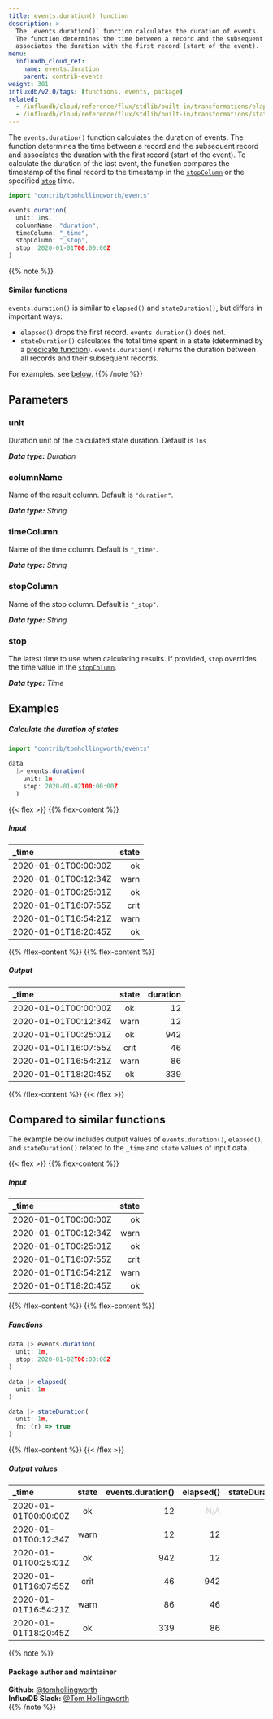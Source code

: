 ```yaml
---
title: events.duration() function
description: >
  The `events.duration()` function calculates the duration of events.
  The function determines the time between a record and the subsequent record and
  associates the duration with the first record (start of the event).
menu:
  influxdb_cloud_ref:
    name: events.duration
    parent: contrib-events
weight: 301
influxdb/v2.0/tags: [functions, events, package]
related:
  - /influxdb/cloud/reference/flux/stdlib/built-in/transformations/elapsed/
  - /influxdb/cloud/reference/flux/stdlib/built-in/transformations/stateduration/
---
```


The `events.duration()` function calculates the duration of events.
The function determines the time between a record and the subsequent record and
associates the duration with the first record (start of the event).
To calculate the duration of the last event, the function compares the timestamp
of the final record to the timestamp in the [`stopColumn`](#stopcolumn) or the
specified [`stop`](#stop) time.

```js
import "contrib/tomhollingworth/events"

events.duration(
  unit: 1ns,
  columnName: "duration",
  timeColumn: "_time",
  stopColumn: "_stop",
  stop: 2020-01-01T00:00:00Z
)
```

{{% note %}}
#### Similar functions
`events.duration()` is similar to `elapsed()` and `stateDuration()`, but differs
in important ways:

- `elapsed()` drops the first record. `events.duration()` does not.
- `stateDuration()` calculates the total time spent in a state (determined by a
  [predicate function](/influxdb/cloud/reference/glossary/#predicate-function)).
  `events.duration()` returns the duration between all records and their subsequent records.

For examples, see [below](#compared-to-similar-functions).
{{% /note %}}

## Parameters

### unit
Duration unit of the calculated state duration.
Default is `1ns`

_**Data type:** Duration_

### columnName
Name of the result column.
Default is `"duration"`.

_**Data type:** String_

### timeColumn
Name of the time column.
Default is `"_time"`.

_**Data type:** String_

### stopColumn
Name of the stop column.
Default is `"_stop"`.

_**Data type:** String_

### stop
The latest time to use when calculating results.
If provided, `stop` overrides the time value in the [`stopColumn`](#stopcolumn).

_**Data type:** Time_

## Examples

##### Calculate the duration of states
```js
import "contrib/tomhollingworth/events"

data
  |> events.duration(
    unit: 1m,
    stop: 2020-01-02T00:00:00Z
  )
```

{{< flex >}}
{{% flex-content %}}
##### Input
| _time                | state |
|:-----                | -----:|
| 2020-01-01T00:00:00Z | ok    |
| 2020-01-01T00:12:34Z | warn  |
| 2020-01-01T00:25:01Z | ok    |
| 2020-01-01T16:07:55Z | crit  |
| 2020-01-01T16:54:21Z | warn  |
| 2020-01-01T18:20:45Z | ok    |
{{% /flex-content %}}
{{% flex-content %}}
##### Output
| _time                | state | duration |
|:-----                |:-----:| --------:|
| 2020-01-01T00:00:00Z | ok    | 12       |
| 2020-01-01T00:12:34Z | warn  | 12       |
| 2020-01-01T00:25:01Z | ok    | 942      |
| 2020-01-01T16:07:55Z | crit  | 46       |
| 2020-01-01T16:54:21Z | warn  | 86       |
| 2020-01-01T18:20:45Z | ok    | 339      |
{{% /flex-content %}}
{{< /flex >}}

## Compared to similar functions
The example below includes output values of `events.duration()`, `elapsed()`, and
`stateDuration()` related to the `_time` and `state` values of input data.

{{< flex >}}
{{% flex-content %}}
##### Input
| _time                | state |
|:-----                | -----:|
| 2020-01-01T00:00:00Z | ok    |
| 2020-01-01T00:12:34Z | warn  |
| 2020-01-01T00:25:01Z | ok    |
| 2020-01-01T16:07:55Z | crit  |
| 2020-01-01T16:54:21Z | warn  |
| 2020-01-01T18:20:45Z | ok    |
{{% /flex-content %}}
{{% flex-content %}}
##### Functions
```js
data |> events.duration(
  unit: 1m,
  stop: 2020-01-02T00:00:00Z
)

data |> elapsed(
  unit: 1m
)

data |> stateDuration(
  unit: 1m,
  fn: (r) => true
)
```
{{% /flex-content %}}
{{< /flex >}}

##### Output values
| _time                | state | events.duration() | elapsed()                           | stateDuration() |
|:-----                |:-----:| -----------------:| ---------:                          | ---------------:|
| 2020-01-01T00:00:00Z | ok    | 12                | <span style="opacity:.2">N/A</span> | 0               |
| 2020-01-01T00:12:34Z | warn  | 12                | 12                                  | 12              |
| 2020-01-01T00:25:01Z | ok    | 942               | 12                                  | 25              |
| 2020-01-01T16:07:55Z | crit  | 46                | 942                                 | 967             |
| 2020-01-01T16:54:21Z | warn  | 86                | 46                                  | 1014            |
| 2020-01-01T18:20:45Z | ok    | 339               | 86                                  | 1100            |


{{% note %}}
#### Package author and maintainer
**Github:** [@tomhollingworth](https://github.com/tomhollingworth)  
**InfluxDB Slack:** [@Tom Hollingworth](https://influxdata.com/slack)  
{{% /note %}}
